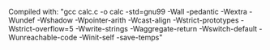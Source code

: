 Compiled with: 
"gcc calc.c -o calc -std=gnu99 -Wall -pedantic -Wextra -Wundef -Wshadow -Wpointer-arith -Wcast-align -Wstrict-prototypes -Wstrict-overflow=5 -Wwrite-strings -Waggregate-return -Wswitch-default -Wunreachable-code -Winit-self -save-temps"

